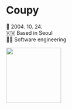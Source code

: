 # Coupy
👋 2004. 10. 24.  
🇰🇷 Based in Seoul  
🧑‍💻 Software engineering

[<img src="https://coupy-readme-widg-24.deno.dev/recently-played" height="150" />](https://coupy-readme-widg-24.deno.dev/redirect?to=recently-played)
